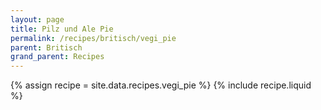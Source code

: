 ```yaml
---
layout: page
title: Pilz und Ale Pie
permalink: /recipes/britisch/vegi_pie
parent: Britisch
grand_parent: Recipes
---
```

{% assign recipe = site.data.recipes.vegi_pie %}
{% include recipe.liquid %}